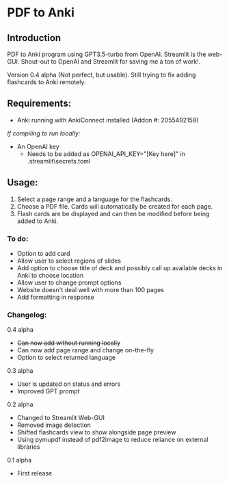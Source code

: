 # PDF to Anki

## Introduction

PDF to Anki program using GPT3.5-turbo from OpenAI. Streamlit is the web-GUI. Shout-out to OpenAI and Streamlit for saving me a ton of work!.

Version 0.4 alpha (Not perfect, but usable). Still trying to fix adding flashcards to Anki remotely.

## Requirements:

- Anki running with AnkiConnect installed (Addon #: 2055492159)

*If compiling to run locally:*
- An OpenAI key
    - Needs to be added as OPENAI_API_KEY="[Key here]" in .streamlit\secrets.toml

## Usage:

1. Select a page range and a language for the flashcards.
2. Choose a PDF file. Cards will automatically be created for each page.
3. Flash cards are be displayed and can then be modified before being added to Anki.

### To do:

- Option to add card
- Allow user to select regions of slides
- Add option to choose title of deck and possibly call up available decks in Anki to choose location
- Allow user to change prompt options
- Website doesn't deal well with more than 100 pages
- Add formatting in response

### Changelog:

0.4 alpha
- ~~Can now add without running locally~~
- Can now add page range and change on-the-fly
- Option to select returned language

0.3 alpha
- User is updated on status and errors
- Improved GPT prompt

0.2 alpha
- Changed to Streamlit Web-GUI
- Removed image detection
- Shifted flashcards view to show alongside page preview
- Using pymupdf instead of pdf2image to reduce reliance on external libraries

0.1 alpha
- First release